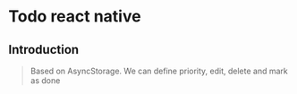 
# Todo react native

## Introduction

> Based on AsyncStorage. We can define priority, edit, delete and mark as done
